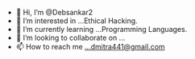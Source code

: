 - 👋 Hi, I’m @Debsankar2
- 👀 I’m interested in ...Ethical Hacking.
- 🌱 I’m currently learning ...Programming Languages.
- 💞️ I’m looking to collaborate on ...
- 📫 How to reach me ...dmitra441@gmail.com

<!---
Debsankar2/Debsankar2 is a ✨ special ✨ repository because its `README.md` (this file) appears on your GitHub profile.
You can click the Preview link to take a look at your changes.
--->
